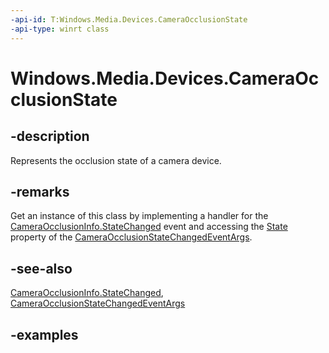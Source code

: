 ```yaml
---
-api-id: T:Windows.Media.Devices.CameraOcclusionState
-api-type: winrt class
---
```


# Windows.Media.Devices.CameraOcclusionState

<!--
public sealed class CameraOcclusionState
-->


## -description

Represents the occlusion state of a camera device.

## -remarks

Get an instance of this class by implementing a handler for the [CameraOcclusionInfo.StateChanged](cameraocclusioninfo_statechanged.md) event and accessing the [State](cameraocclusionstatechangedeventargs_state.md) property of the [CameraOcclusionStateChangedEventArgs](cameraocclusionstatechangedeventargs.md).

## -see-also

[CameraOcclusionInfo.StateChanged](cameraocclusioninfo_statechanged.md), [CameraOcclusionStateChangedEventArgs](cameraocclusionstatechangedeventargs.md) 

## -examples


